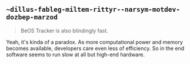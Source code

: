 ## `~dillus-fableg-miltem-rittyr--narsym-motdev-dozbep-marzod`
>BeOS Tracker is also blindingly fast.

Yeah, it's kinda of a paradox. As more computational power and memory becomes available, developers care even less of efficiency. So in the end software seems to run slow at all but high-end hardware.